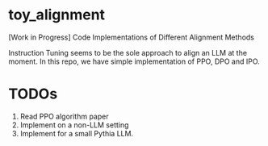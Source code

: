 # toy_alignment
[Work in Progress] Code Implementations of Different Alignment Methods

Instruction Tuning seems to be the sole approach to align an LLM at the moment. In this repo, we have simple implementation of PPO, DPO and IPO. 

# TODOs
1. Read PPO algorithm paper
2. Implement on a non-LLM setting
3. Implement for a small Pythia LLM. 
